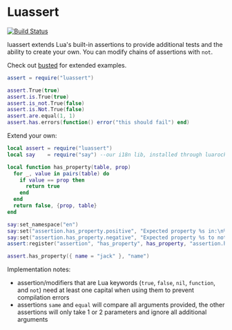 Luassert
========

[![Build Status](https://secure.travis-ci.org/Olivine-Labs/luassert.png)](http://secure.travis-ci.org/Olivine-Labs/luassert)

luassert extends Lua's built-in assertions to provide additional tests and the ability to create your own. You can modify chains of assertions with `not`.

Check out [busted](http://www.olivinelabs.com/busted#asserts) for extended examples.

```lua
assert = require("luassert")

assert.True(true)
assert.is.True(true)
assert.is_not.True(false)
assert.is.Not.True(false)
assert.are.equal(1, 1)
assert.has.errors(function() error("this should fail") end)
```

Extend your own:

```lua
local assert = require("luassert")
local say    = require("say") --our i18n lib, installed through luarocks, included as a luassert dependency

local function has_property(table, prop)
  for _, value in pairs(table) do
    if value == prop then
      return true
    end
  end
  return false, {prop, table}
end

say:set_namespace("en")
say:set("assertion.has_property.positive", "Expected property %s in:\n%s")
say:set("assertion.has_property.negative", "Expected property %s to not be in:\n%s")
assert:register("assertion", "has_property", has_property, "assertion.has_property.positive", "assertion.has_property.negative")

assert.has_property({ name = "jack" }, "name")
```

Implementation notes:

* assertion/modifiers that are Lua keywords (`true`, `false`, `nil`, `function`, and `not`) need at least one capital when using them to prevent compilation errors
* assertions `same` and `equal` will compare all arguments provided, the other assertions will only take 1 or 2 parameters and ignore all additional arguments

